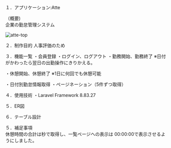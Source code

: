<p>１．アプリケーション:Atte</p>
（概要)<br>
企業の勤怠管理システム

![atte-top](https://github.com/yuri-th/first_exam/assets/117786989/5bc75e36-d01b-4aef-96b6-eae6d0ecb15c)


２．制作目的
人事評価のため

３．機能一覧
・会員登録
・ログイン、ログアウト
・勤務開始、勤務終了
※日付がかわったら翌日の出勤操作にきりかえる。

・休憩開始、休憩終了
※1日に何回でも休憩可能

・日付別勤怠情報取得
・ページネーション（5件ずつ取得）

４．使用技術
・Laravel Framework 8.83.27

５．ER図



６．テーブル設計



５．補足事項<br>
休憩時間の合計は秒で取得し、一覧ページへの表示は
00:00:00で表示させるようにしました。


